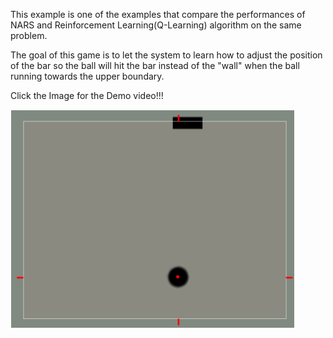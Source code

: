 This example is one of the examples that compare the performances of NARS and Reinforcement Learning(Q-Learning) algorithm on the same problem.

The goal of this game is to let the system to learn how to adjust the position of the bar so the ball will hit the bar instead of the "wall" when the ball running towards the upper boundary.

Click the Image for the Demo video!!!

[![Pong Demo](https://github.com/opennars/opennars/blob/d6cb49a387f9e7fca979b2735b3d66c27a9c6912/pong.png)](https://www.youtube.com/watch?v=84nMQX444hk "Pong Game")

